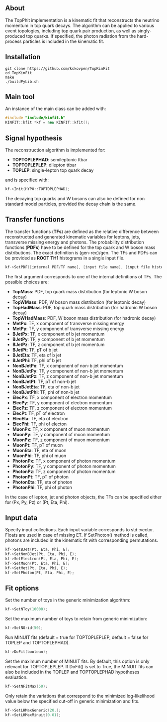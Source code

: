 ## About

The TopPhit implementation is a kinematic fit that reconstructs the neutrino momentum in top quark decays. The algorithm can be applied to various event topologies, including top quark pair production, as well as singly-produced top quarks. If specified, the photon radiation from the hard-process particles is included in the kinematic fit.

## Installation

```
git clone https://github.com/kskovpen/TopKinFit
cd TopKinFit
make
./buildPyLib.sh
```
## Main tool

An instance of the main class can be added with:
```c++
#include "include/kinfit.h"
KINFIT::kfit *kf = new KINFIT::kfit();
```

## Signal hypothesis

The reconstruction algorithm is implemented for:
- **TOPTOPLEPHAD**: semileptonic ttbar
- **TOPTOPLEPLEP**: dilepton ttbar
- **TOPLEP**: single-lepton top quark decay

and is specified with:
```c++
kf->Init(HYPO::TOPTOPLEPHAD);
```

The decaying top quarks and W bosons can also be defined for non standard model particles, provided the decay chain is the same.

## Transfer functions

The transfer functions (**TFs**) are defined as the relative difference between reconstructed and generated kinematic variables for leptons, jets, transverse missing energy and photons. The probability distribution functions (**PDFs**) have to be defined for the top quark and W boson mass distributions. The exact definition is (gen-rec)/gen. The TFs and PDFs can be provided as **ROOT TH1** histograms in a single input file.

```c++
kf->SetPDF([internal PDF/TF name], [input file name], [input file histogram name]);
```
The first argument corresponds to one of the internal definitions of TFs. The possible choices are: 
- **TopMass**: PDF, top quark mass distribution (for leptonic W boson decay)
- **TopWMass**: PDF, W boson mass distribution (for leptonic decay)
- **TopHadMass**: PDF, top quark mass distribution (for hadronic W boson decay)
- **TopWHadMass**: PDF, W boson mass distribution (for hadronic decay)
- **MetPx**: TF, x component of transverse missing energy
- **MetPy**: TF, y component of transverse missing energy
- **BJetPx**: TF, x component of b jet momentum
- **BJetPy**: TF, y component of b jet momentum
- **BJetPz**: TF, z component of b jet momentum
- **BJetPt**: TF, pT of b jet
- **BJetEta**: TF, eta of b jet
- **BJetPhi**: TF, phi of b jet
- **NonBJetPx**: TF, x component of non-b jet momentum
- **NonBJetPy**: TF, y component of non-b jet momentum
- **NonBJetPz**: TF, z component of non-b jet momentum
- **NonBJetPt**: TF, pT of non-b jet
- **NonBJetEta**: TF, eta of non-b jet
- **NonBJetPhi**: TF, phi of non-b jet
- **ElecPx**: TF, x component of electron momentum
- **ElecPy**: TF, y component of electron momentum
- **ElecPz**: TF, z component of electron momentum
- **ElecPt**: TF, pT of electron
- **ElecEta**: TF, eta of electron
- **ElecPhi**: TF, phi of electon
- **MuonPx**: TF, x component of muon momentum
- **MuonPy**: TF, y component of muon momentum
- **MuonPz**: TF, z component of muon momentum
- **MuonPt**: TF, pT of muon
- **MuonEta**: TF, eta of muon
- **MuonPhi**: TF, phi of muon
- **PhotonPx**: TF, x component of photon momentum
- **PhotonPy**: TF, y component of photon momentum
- **PhotonPz**: TF, z component of photon momentum
- **PhotonPt**: TF, pT of photon
- **PhotonEta**: TF, eta of photon
- **PhotonPhi**: TF, phi of photon

In the case of lepton, jet and photon objects, the TFs can be specified either for (Px, Py, Pz) or (Pt, Eta, Phi).

## Input data

Specify input collections. Each input variable corresponds to std::vector<float>. Floats are used in case of missing ET. If SetPhoton() method is called, photons are included in the kinematic fit with corresponding permutations.

```c++
kf->SetBJet(Pt, Eta, Phi, E);
kf->SetNonBJet(Pt, Eta, Phi, E);
kf->SetElectron(Pt, Eta, Phi, E);
kf->SetMuon(Pt, Eta, Phi, E);
kf->SetMet(Pt, Eta, Phi, E);
kf->SetPhoton(Pt, Eta, Phi, E);
```

## Fit options

Set the number of toys in the generic minimization algorithm:

```c++
kf->SetNToy(10000);
```

Set the maximum number of toys to retain from generic minimization:

```c++
kf->SetNGrid(50);
```

Run MINUIT fits (default = true for TOPTOPLEPLEP, default = false for TOPLEP and TOPTOPLEPHAD).

```c++
kf->DoFit(boolean);
```

Set the maximum number of MINUIT fits. By default, this option is only relevant for TOPTOPLEPLEP. If DoFit() is set to True, the MINUIT fits can also be included in the TOPLEP and TOPTOPLEPHAD hypotheses evaluation.

```c++
kf->SetNFitMax(50);
```

Only retain the variations that correspond to the minimized log-likelihood value below the specified cut-off in generic minimization and fits.

```c++
kf->SetLHMaxGeneric(20.);
kf->SetLHMaxMinuit(0.01);
```
